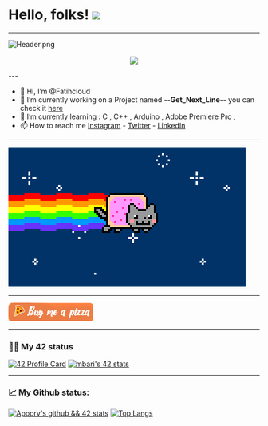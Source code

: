 # Hello, folks! <img src="https://github.com/barimehdi77/barimehdi77/blob/main/wave.gif" width="30px">
---

![Header.png](https://github.com/Fatihcloud/header/blob/main/header.jpg)
<p align="center"><img align="center" src="https://komarev.com/ghpvc/?username=Fatihcloud&&color=blue&style=flat-square"></p>
---

- 👋 Hi, I’m @Fatihcloud
- 🔭 I’m currently working on a Project named --**Get_Next_Line**-- you can check it [here](https://github.com/Fatihcloud/Libft)
- 🌱 I’m currently learning : C , C++ , Arduino , Adobe Premiere Pro ,
- 📫 How to reach me [Instagram](https://www.instagram.com/fatihcloud/) - [Twitter](https://twitter.com/fthblt66) - [LinkedIn](https://www.linkedin.com/in/fatih-bulut-b240ba137)

---

![Alt Text](https://github.com/Fatihcloud/Fatihcloud/blob/main/4cbe8d_f1ed2800a49649848102c68fc5a66e53mv2.gif)

---

[!["Buy Me A Pizza"](https://github.com/Fatihcloud/Fatihcloud/blob/main/orange_img(1).png)](https://www.buymeacoffee.com/Fatihcloud)

---

### 👨‍💻 My 42 status
[![42 Profile Card](https://1337-readme.vercel.app/api/profile?dark=true&login=fbulut)](https://profile.intra.42.fr/users/fbulut)
[![mbari's 42 stats](https://badge42.herokuapp.com/api/stats/fbulut?cursus=C%20reloaded)](https://profile.intra.42.fr/users/fbulut)

---

### 📈 My Github status:
[![Apoorv's github && 42 stats](https://github-readme-stats.vercel.app/api?username=Fatihcloud&show_icons=true&theme=radical)](https://github.com/Fatihcloud)
[![Top Langs](https://github-readme-stats.vercel.app/api/top-langs/?username=Fatihcloud&layout=compact&theme=radical)](https://github.com/Fatihcloud)

<!---
Fatihcloud/Fatihcloud is a ✨ special ✨ repository because its `README.md` (this file) appears on your GitHub profile.
You can click the Preview link to take a look at your changes.
--->
